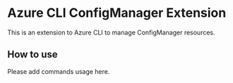 # Azure CLI ConfigManager Extension #
This is an extension to Azure CLI to manage ConfigManager resources.

## How to use ##
Please add commands usage here.